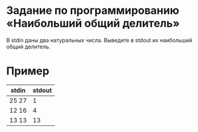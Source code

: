# Задание по программированию «Наибольший общий делитель»

В stdin даны два натуральных числа. Выведите в stdout их наибольший общий делитель.

# Пример #

**stdin** | **stdout**
--- | --- 
25 27 | 1
12 16 | 4
13 13 | 13
